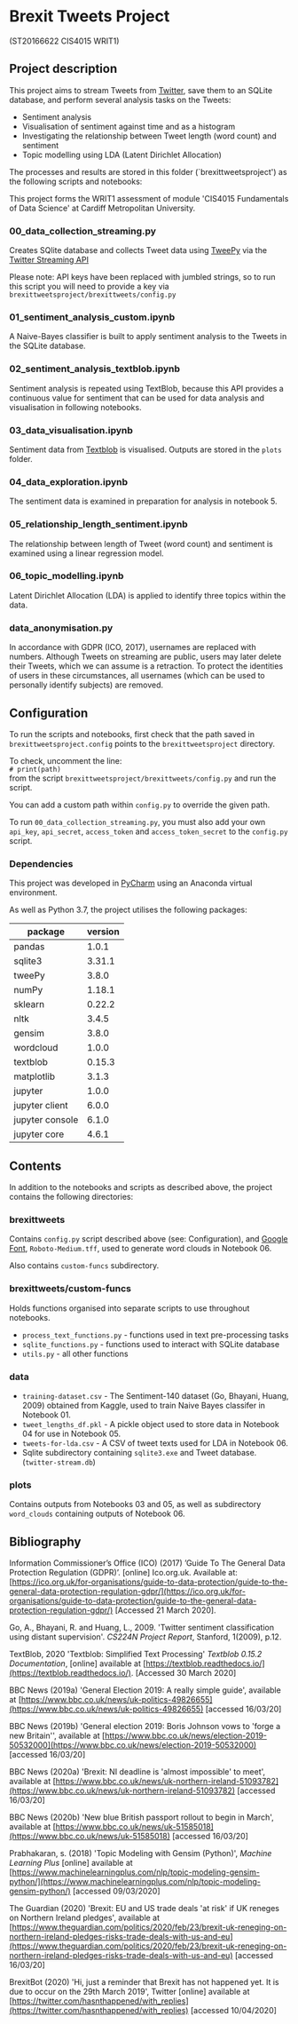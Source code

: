 # Brexit Tweets Project
(ST20166622 CIS4015 WRIT1)

## Project description

This project aims to stream Tweets from [Twitter](https://twitter.com), save them to an SQLite database, and perform several analysis 
tasks on the Tweets:

- Sentiment analysis
- Visualisation of sentiment against time and as a histogram
- Investigating the relationship between Tweet length (word count) and sentiment
- Topic modelling using LDA (Latent Dirichlet Allocation)
 
The processes and results are stored in this folder (`brexittweetsproject') as the following scripts and notebooks:

This project forms the WRIT1 assessment of module 'CIS4015 Fundamentals of Data Science' at 
Cardiff Metropolitan University.  

### 00_data_collection_streaming.py

Creates SQlite database and collects Tweet data using [TweePy](https://www.tweepy.org/) via 
the [Twitter Streaming API](https://developer.twitter.com/en/docs/tweets/filter-realtime/api-reference/post-statuses-filter)

Please note: API keys have been replaced with jumbled strings, so to run this script you will need to provide a key 
via `brexittweetsproject/brexittweets/config.py`

### 01_sentiment_analysis_custom.ipynb

A Naive-Bayes classifier is built to apply sentiment analysis to the Tweets in the SQLite database.

### 02_sentiment_analysis_textblob.ipynb

Sentiment analysis is repeated using TextBlob, because this API provides a continuous value for sentiment that can be 
used for data analysis and visualisation in following notebooks.

### 03_data_visualisation.ipynb

Sentiment data from [Textblob](https://textblob.readthedocs.io/) is visualised. Outputs are stored in the 
`plots` folder.

### 04_data_exploration.ipynb

The sentiment data is examined in preparation for analysis in notebook 5.

### 05_relationship_length_sentiment.ipynb

The relationship between length of Tweet (word count) and sentiment is examined using a linear regression model.

### 06_topic_modelling.ipynb

Latent Dirichlet Allocation (LDA) is applied to identify three topics within the data.

### data_anonymisation.py

In accordance with GDPR (ICO, 2017), usernames are replaced with numbers. Although Tweets on streaming are public, users may 
later delete their Tweets, which we can assume is a retraction. To protect the identities of users in these 
circumstances, all usernames (which can be used to personally identify subjects) are removed.

## Configuration

To run the scripts and notebooks, first check that the path saved in `brexittweetsproject.config` 
points to the `brexittweetsproject` directory.

To check, uncomment the line:  
`# print(path)`  
from the script `brexittweetsproject/brexittweets/config.py` and run the script.

You can add a custom path within `config.py` to override the given path.

To run `00_data_collection_streaming.py`, you must also add your own `api_key`, `api_secret`, `access_token` and 
`access_token_secret` to the `config.py` script.

### Dependencies

This project was developed in [PyCharm](https://www.jetbrains.com/pycharm/) using an Anaconda virtual environment.

As well as Python 3.7, the project utilises the following packages:

package | version
--- | ---
pandas | 1.0.1
sqlite3 | 3.31.1
tweePy | 3.8.0
numPy | 1.18.1
sklearn | 0.22.2
nltk | 3.4.5
gensim | 3.8.0
wordcloud | 1.0.0
textblob | 0.15.3
matplotlib | 3.1.3
jupyter | 1.0.0
jupyter client | 6.0.0
jupyter console | 6.1.0
jupyter core | 4.6.1

## Contents

In addition to the notebooks and scripts as described above, the project contains the following directories:

### brexittweets

Contains `config.py` script described above (see: Configuration), and [Google Font](https://fonts.google.com/), 
`Roboto-Medium.tff`, used to generate word clouds in Notebook 06.

Also contains `custom-funcs` subdirectory.

### brexittweets/custom-funcs

Holds functions organised into separate scripts to use throughout notebooks.

- `process_text_functions.py` - functions used in text pre-processing tasks
- `sqlite_functions.py` - functions used to interact with SQLite database
- `utils.py` - all other functions

### data

- `training-dataset.csv` - The Sentiment-140 dataset (Go, Bhayani, Huang, 2009) obtained from Kaggle, used to train 
Naive Bayes classifer in Notebook 01.
- `tweet_lengths_df.pkl` - A pickle object used to store data in Notebook 04 for use in Notebook 05.
- `tweets-for-lda.csv` - A CSV of tweet texts used for LDA in Notebook 06.
- Sqlite subdirectory containing `sqlite3.exe` and Tweet database.(`twitter-stream.db`)

### plots

Contains outputs from Notebooks 03 and 05, as well as subdirectory `word_clouds` containing outputs of Notebook 06.

## Bibliography

Information Commissioner’s Office (ICO) (2017) ’Guide To The General Data Protection Regulation (GDPR)’. [online] 
Ico.org.uk. Available at: 
[https://ico.org.uk/for-organisations/guide-to-data-protection/guide-to-the-general-data-protection-regulation-gdpr/](https://ico.org.uk/for-organisations/guide-to-data-protection/guide-to-the-general-data-protection-regulation-gdpr/)
[Accessed 21 March 2020].

Go, A., Bhayani, R. and Huang, L., 2009. 'Twitter sentiment classification using distant supervision'. 
*CS224N Project Report*, Stanford, 1(2009), p.12.

TextBlob, 2020 'Textblob: Simplified Text Processing' *Textblob 0.15.2 Documentation*, [online] 
available at [https://textblob.readthedocs.io/](https://textblob.readthedocs.io/). [Accessed 30 March 2020]

BBC News (2019a) 'General Election 2019: A really simple guide', available at
[https://www.bbc.co.uk/news/uk-politics-49826655](https://www.bbc.co.uk/news/uk-politics-49826655)
[accessed 16/03/20]

BBC News (2019b) 'General election 2019: Boris Johnson vows to 'forge a new Britain'', available at
[https://www.bbc.co.uk/news/election-2019-50532000](https://www.bbc.co.uk/news/election-2019-50532000)
[accessed 16/03/20]

BBC News (2020a) 'Brexit: NI deadline is 'almost impossible' to meet', available at 
[https://www.bbc.co.uk/news/uk-northern-ireland-51093782](https://www.bbc.co.uk/news/uk-northern-ireland-51093782)
[accessed 16/03/20]

BBC News (2020b) 'New blue British passport rollout to begin in March', 
available at [https://www.bbc.co.uk/news/uk-51585018](https://www.bbc.co.uk/news/uk-51585018) 
[accessed 16/03/20]

Prabhakaran, s. (2018) 'Topic Modeling with Gensim (Python)', *Machine Learning Plus* [online] available at
[https://www.machinelearningplus.com/nlp/topic-modeling-gensim-python/](https://www.machinelearningplus.com/nlp/topic-modeling-gensim-python/)
[accessed 09/03/2020]

The Guardian (2020) 'Brexit: EU and US trade deals 'at risk' if UK reneges on Northern Ireland pledges', available at
[https://www.theguardian.com/politics/2020/feb/23/brexit-uk-reneging-on-northern-ireland-pledges-risks-trade-deals-with-us-and-eu](https://www.theguardian.com/politics/2020/feb/23/brexit-uk-reneging-on-northern-ireland-pledges-risks-trade-deals-with-us-and-eu)
[accessed 16/03/20]

BrexitBot (2020) 'Hi, just a reminder that Brexit has not happened yet. It is due to occur on the 29th March 2019',
Twitter [online] available at 
[https://twitter.com/hasnthappened/with_replies](https://twitter.com/hasnthappened/with_replies) [accessed 10/04/2020] 
